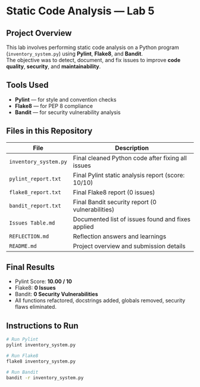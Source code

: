 # Static Code Analysis — Lab 5

## Project Overview
This lab involves performing static code analysis on a Python program (`inventory_system.py`) using **Pylint**, **Flake8**, and **Bandit**.  
The objective was to detect, document, and fix issues to improve **code quality**, **security**, and **maintainability**.

## Tools Used
- **Pylint** — for style and convention checks  
- **Flake8** — for PEP 8 compliance  
- **Bandit** — for security vulnerability analysis

## Files in this Repository
| File                     | Description                                                                 |
|---------------------------|------------------------------------------------------------------------------|
| `inventory_system.py`     | Final cleaned Python code after fixing all issues                           |
| `pylint_report.txt`       | Final Pylint static analysis report (score: 10/10)                           |
| `flake8_report.txt`       | Final Flake8 report (0 issues)                                              |
| `bandit_report.txt`       | Final Bandit security report (0 vulnerabilities)                            |
| `Issues Table.md`         | Documented list of issues found and fixes applied                            |
| `REFLECTION.md`           | Reflection answers and learnings                                            |
| `README.md`               | Project overview and submission details                                     |

## Final Results
- Pylint Score: **10.00 / 10**
- Flake8: **0 Issues**
- Bandit: **0 Security Vulnerabilities**
- All functions refactored, docstrings added, globals removed, security flaws eliminated.

## Instructions to Run
```bash
# Run Pylint
pylint inventory_system.py

# Run Flake8
flake8 inventory_system.py

# Run Bandit
bandit -r inventory_system.py
